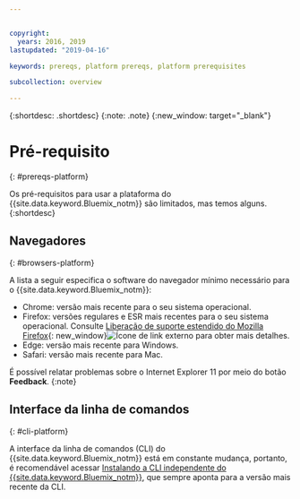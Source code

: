 ```yaml
---


copyright:
  years: 2016, 2019
lastupdated: "2019-04-16"

keywords: prereqs, platform prereqs, platform prerequisites

subcollection: overview

---
```


{:shortdesc: .shortdesc}
{:note: .note}
{:new_window: target="_blank"}

# Pré-requisito
{: #prereqs-platform}

Os pré-requisitos para usar a plataforma do {{site.data.keyword.Bluemix_notm}} são limitados, mas temos alguns.
{:shortdesc}

## Navegadores
{: #browsers-platform}

A lista a seguir especifica o software do navegador mínimo necessário para o {{site.data.keyword.Bluemix_notm}}:

 * Chrome: versão mais recente para o seu sistema operacional.
 * Firefox: versões regulares e ESR mais recentes para o seu sistema operacional. Consulte [Liberação de suporte estendido do Mozilla
Firefox](https://www.mozilla.org/en-US/firefox/organizations/){: new_window}![Ícone de link externo](../icons/launch-glyph.svg "Ícone de link externo") para obter mais detalhes.
 * Edge: versão mais recente para Windows.
 * Safari: versão mais recente para Mac.
 
É possível relatar problemas sobre o Internet Explorer 11 por meio do botão **Feedback**.
{:note}

## Interface da linha de comandos
{: #cli-platform}

A interface da linha de comandos (CLI) do {{site.data.keyword.Bluemix_notm}} está em constante mudança, portanto, é recomendável acessar [Instalando a CLI independente do {{site.data.keyword.Bluemix_notm}}](/docs/cli/reference/ibmcloud/cloud-cli-install_use), que sempre aponta para a versão mais recente da CLI.
